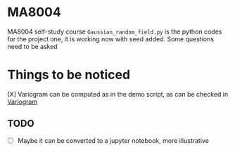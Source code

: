 # MA8004
MA8004 self-study course
`Gaussian_random_field.py` is the python codes for the project one, it is working now with seed added. Some questions need to be asked

# Things to be noticed
[X] Variogram can be computed as in the demo script, as can be checked in [Variogram](https://pypi.org/project/scikit-gstat/)

## TODO
- [ ] Maybe it can be converted to a jupyter notebook, more illustrative



